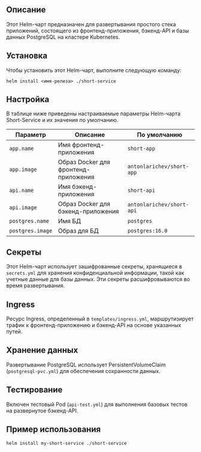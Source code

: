 <h2>Описание</h2>
<p>Этот Helm-чарт предназначен для развертывания простого стека приложений, состоящего из фронтенд-приложения, бэкенд-API и базы данных PostgreSQL на кластере Kubernetes.</p>

<h2>Установка</h2>

<p>Чтобы установить этот Helm-чарт, выполните следующую команду:</p>

<pre><code>helm install &lt;имя-релиза&gt; ./short-service</code></pre>

<h2>Настройка</h2>

<p>В таблице ниже приведены настраиваемые параметры Helm-чарта Short-Service и их значения по умолчанию.</p>

<table>
<thead>
<tr>
<th>Параметр</th>
<th>Описание</th>
<th>По умолчанию</th>
</tr>
</thead>
<tbody>
<tr>
<td><code>app.name</code></td>
<td>Имя фронтенд-приложения</td>
<td><code>short-app</code></td>
</tr>
<tr>
<td><code>app.image</code></td>
<td>Образ Docker для фронтенд-приложения</td>
<td><code>antonlarichev/short-app</code></td>
</tr>
<tr>
<td><code>api.name</code></td>
<td>Имя бэкенд-приложения</td>
<td><code>short-api</code></td>
</tr>
<tr>
<td><code>api.image</code></td>
<td>Образ Docker для бэкенд-приложения</td>
<td><code>antonlarichev/short-api</code></td>
</tr>
<tr>
<td><code>postgres.name</code></td>
<td>Имя БД</td>
<td><code>postgres</code></td>
</tr>
<tr>
<td><code>postgres.image</code></td>
<td>Образ для БД</td>
<td><code>postgres:16.0</code></td>
</tr>
</tbody>
</table>

<h2>Секреты</h2>

<p>Этот Helm-чарт использует зашифрованные секреты, хранящиеся в <code>secrets.yml</code> для хранения конфиденциальной информации, такой как учетные данные для базы данных. Эти секреты расшифровываются во время развертывания.</p>

<h2>Ingress</h2>

<p>Ресурс Ingress, определенный в <code>templates/ingress.yml</code>, маршрутизирует трафик к фронтенд-приложению и бэкенд-API на основе указанных путей.</p>

<h2>Хранение данных</h2>

<p>Развертывание PostgreSQL использует PersistentVolumeClaim (<code>postgresql-pvc.yml</code>) для обеспечения сохранности данных.</p>

<h2>Тестирование</h2>

<p>Включен тестовый Pod (<code>api-test.yml</code>) для выполнения базовых тестов на развернутое бэкенд-API.</p>

<h2>Пример использования</h2>

<pre><code>helm install my-short-service ./short-service</code></pre>